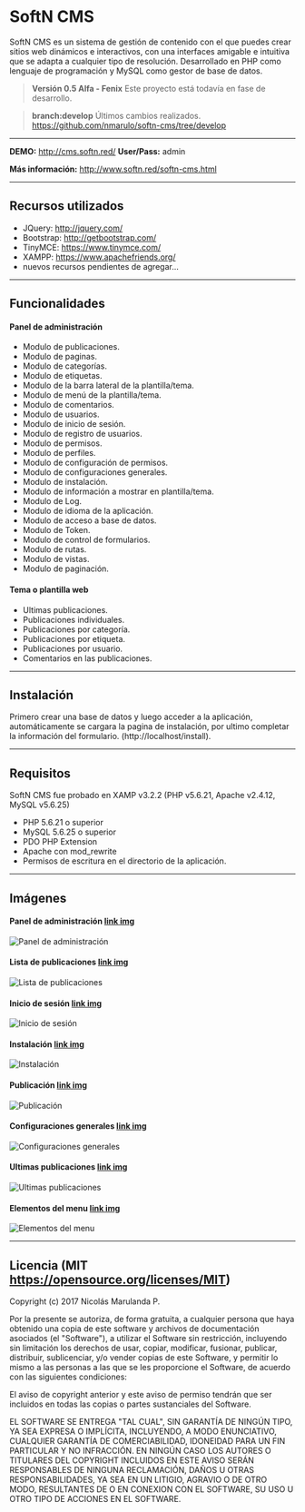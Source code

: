 SoftN CMS
===================

SoftN CMS es un sistema de gestión de contenido con el que puedes crear sitios web dinámicos e interactivos, con una interfaces amigable e intuitiva que se adapta a cualquier tipo de resolución. Desarrollado en PHP como lenguaje de programación y MySQL como gestor de base de datos.

> **Versión 0.5 Alfa - Fenix** Este proyecto está todavía en fase de desarrollo.

> **branch:develop** Últimos cambios realizados. https://github.com/nmarulo/softn-cms/tree/develop

----------

**DEMO:** http://cms.softn.red/ **User/Pass:** admin

**Más información:** http://www.softn.red/softn-cms.html

----------

Recursos utilizados
-------------

- JQuery: http://jquery.com/
- Bootstrap: http://getbootstrap.com/
- TinyMCE: https://www.tinymce.com/
- XAMPP: https://www.apachefriends.org/
- nuevos recursos pendientes de agregar...

----------

Funcionalidades
-------------

#### Panel de administración

- Modulo de publicaciones.
- Modulo de paginas.
- Modulo de categorías.
- Modulo de etiquetas.
- Modulo de la barra lateral de la plantilla/tema.
- Modulo de menú de la plantilla/tema.
- Modulo de comentarios.
- Modulo de usuarios.
- Modulo de inicio de sesión.
- Modulo de registro de usuarios.
- Modulo de permisos.
- Modulo de perfiles.
- Modulo de configuración de permisos.
- Modulo de configuraciones generales.
- Modulo de instalación.
- Modulo de información a mostrar en plantilla/tema.
- Modulo de Log.
- Modulo de idioma de la aplicación.
- Modulo de acceso a base de datos.
- Modulo de Token.
- Modulo de control de formularios.
- Modulo de rutas.
- Modulo de vistas.
- Modulo de paginación.

#### Tema o plantilla web

- Ultimas publicaciones.
- Publicaciones individuales.
- Publicaciones por categoría.
- Publicaciones por etiqueta.
- Publicaciones por usuario.
- Comentarios en las publicaciones.

----------

Instalación
-------------------

Primero crear una base de datos y luego acceder a la aplicación, automáticamente se cargara la pagina de instalación, por ultimo completar la información del formulario. (http://localhost/install).

----------

Requisitos
-------------

SoftN CMS fue probado en XAMP v3.2.2 (PHP v5.6.21, Apache v2.4.12, MySQL v5.6.25)

- PHP 5.6.21 o superior
- MySQL 5.6.25 o superior
- PDO PHP Extension
- Apache con mod_rewrite
- Permisos de escritura en el directorio de la aplicación.

----------

Imágenes
--------------------
#### Panel de administración [link img](http://i392.photobucket.com/albums/pp4/nmarulo/1_zpsrfkszqs4.png "Panel de administración")
![Panel de administración](http://i392.photobucket.com/albums/pp4/nmarulo/1_zpsrfkszqs4.png "Panel de administración")
#### Lista de publicaciones [link img](http://i392.photobucket.com/albums/pp4/nmarulo/6_zpsuhuejffa.png "Lista de publicaciones")
![Lista de publicaciones](http://i392.photobucket.com/albums/pp4/nmarulo/6_zpsuhuejffa.png "Lista de publicaciones")
#### Inicio de sesión [link img](http://i392.photobucket.com/albums/pp4/nmarulo/8_zpsghafmypt.png "Inicio de sesión")
![Inicio de sesión](http://i392.photobucket.com/albums/pp4/nmarulo/8_zpsghafmypt.png "Inicio de sesión")
#### Instalación [link img](http://i392.photobucket.com/albums/pp4/nmarulo/7_zpsmxlwm0bc.png "Instalación")
![Instalación](http://i392.photobucket.com/albums/pp4/nmarulo/7_zpsmxlwm0bc.png "Instalación")
#### Publicación [link img](http://i392.photobucket.com/albums/pp4/nmarulo/2_zpswjhhvjgm.png "Publicación")
![Publicación](http://i392.photobucket.com/albums/pp4/nmarulo/2_zpswjhhvjgm.png "Publicación")
#### Configuraciones generales [link img](http://i392.photobucket.com/albums/pp4/nmarulo/5_zpsyuwc928c.png "Configuraciones generales")
![Configuraciones generales](http://i392.photobucket.com/albums/pp4/nmarulo/5_zpsyuwc928c.png "Configuraciones generales")
#### Ultimas publicaciones [link img](http://i392.photobucket.com/albums/pp4/nmarulo/3_zpskg4foxxs.png "Ultimas publicaciones")
![Ultimas publicaciones](http://i392.photobucket.com/albums/pp4/nmarulo/3_zpskg4foxxs.png "Ultimas publicaciones")
#### Elementos del menu [link img](http://i392.photobucket.com/albums/pp4/nmarulo/4_zpsf7mzmd4e.png "Elementos del menu")
![Elementos del menu](http://i392.photobucket.com/albums/pp4/nmarulo/4_zpsf7mzmd4e.png "Elementos del menu")

----------

Licencia (MIT https://opensource.org/licenses/MIT)
--------------------


Copyright (c) 2017 Nicolás Marulanda P.

Por la presente se autoriza, de forma gratuita, a cualquier persona que haya obtenido una copia de este software y archivos de documentación asociados (el "Software"), a utilizar el Software sin restricción, incluyendo sin limitación los derechos de usar, copiar, modificar, fusionar, publicar, distribuir, sublicenciar, y/o vender copias de este Software, y permitir lo mismo a las personas a las que se les proporcione el Software, de acuerdo con las siguientes condiciones:

El aviso de copyright anterior y este aviso de permiso tendrán que ser incluidos en todas las copias o partes sustanciales del Software.

EL SOFTWARE SE ENTREGA "TAL CUAL", SIN GARANTÍA DE NINGÚN TIPO, YA SEA EXPRESA O IMPLÍCITA, INCLUYENDO, A MODO ENUNCIATIVO, CUALQUIER GARANTÍA DE COMERCIABILIDAD, IDONEIDAD PARA UN FIN PARTICULAR Y NO INFRACCIÓN. EN NINGÚN CASO LOS AUTORES O TITULARES DEL COPYRIGHT INCLUIDOS EN ESTE AVISO SERÁN RESPONSABLES DE NINGUNA RECLAMACIÓN, DAÑOS U OTRAS RESPONSABILIDADES, YA SEA EN UN LITIGIO, AGRAVIO O DE OTRO MODO, RESULTANTES DE O EN CONEXION CON EL SOFTWARE, SU USO U OTRO TIPO DE ACCIONES EN EL SOFTWARE.
